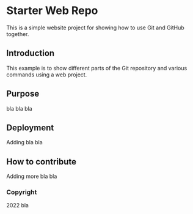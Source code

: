 # Starter Web Repo
This is a simple website project for showing how to use Git and GitHub together.

## Introduction
This example is to show different parts of the Git repository and various commands using a web project.

## Purpose
bla bla bla

## Deployment
Adding bla bla

## How to contribute
Adding more bla bla

### Copyright
2022 bla

